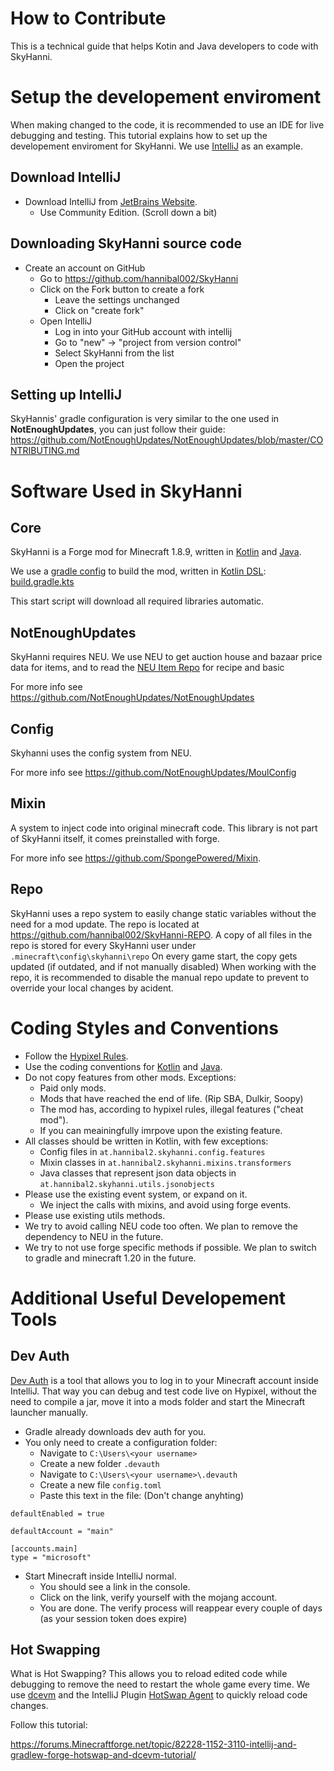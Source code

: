 # How to Contribute

This is a technical guide that helps Kotin and Java developers to code with SkyHanni.

# Setup the developement enviroment

When making changed to the code, it is recommended to use an IDE for live debugging and testing.
This tutorial explains how to set up the developement enviroment for SkyHanni.
We use [IntelliJ](https://www.jetbrains.com/idea/) as an example.

## Download IntelliJ

- Download IntelliJ from [JetBrains Website](https://www.jetbrains.com/idea/download/).
    - Use Community Edition. (Scroll down a bit)

## Downloading SkyHanni source code

- Create an account on GitHub
    - Go to https://github.com/hannibal002/SkyHanni
    - Click on the Fork button to create a fork
        - Leave the settings unchanged
        - Click on "create fork"
    - Open IntelliJ
        - Log in into your GitHub account with intellij
        - Go to "new" -> "project from version control"
        - Select SkyHanni from the list
        - Open the project

## Setting up IntelliJ

SkyHannis' gradle configuration is very similar to the one used in **NotEnoughUpdates**, you can just follow their
guide:
https://github.com/NotEnoughUpdates/NotEnoughUpdates/blob/master/CONTRIBUTING.md

# Software Used in SkyHanni

## Core

SkyHanni is a Forge mod for Minecraft 1.8.9, written in [Kotlin](https://kotlinlang.org/)
and [Java](https://www.java.com/en/).

We use a [gradle config](https://gradle.org/) to build the mod,
written in [Kotlin DSL](https://docs.gradle.org/current/userguide/kotlin_dsl.html):
[build.gradle.kts](https://github.com/hannibal002/SkyHanni/blob/beta/build.gradle.kts)

This start script will download all required libraries automatic.

## NotEnoughUpdates

SkyHanni requires NEU.
We use NEU to get auction house and bazaar price data for items, and to read
the [NEU Item Repo](https://github.com/NotEnoughUpdates/NotEnoughUpdates-REPO) for recipe and basic

For more info see https://github.com/NotEnoughUpdates/NotEnoughUpdates

## Config

Skyhanni uses the config system from NEU.

For more info see https://github.com/NotEnoughUpdates/MoulConfig

## Mixin

A system to inject code into original minecraft code.
This library is not part of SkyHanni itself, it comes preinstalled with forge.

For more info see https://github.com/SpongePowered/Mixin.

## Repo

SkyHanni uses a repo system to easily change static variables without the need for a mod update.
The repo is located at https://github.com/hannibal002/SkyHanni-REPO.
A copy of all files in the repo is stored for every SkyHanni user under `.minecraft\config\skyhanni\repo`
On every game start, the copy gets updated (if outdated, and if not manually disabled)
When working with the repo, it is recommended to disable the manual repo update to prevent to override your local
changes by acident.

# Coding Styles and Conventions

- Follow the [Hypixel Rules](https://hypixel.net/rules).
- Use the coding conventions for [Kotlin](https://kotlinlang.org/docs/coding-conventions.html)
  and [Java](https://www.oracle.com/java/technologies/javase/codeconventions-contents.html).
- Do not copy features from other mods. Exceptions:
    - Paid only mods.
    - Mods that have reached the end of life. (Rip SBA, Dulkir, Soopy)
    - The mod has, according to hypixel rules, illegal features ("cheat mod").
    - If you can meainingfully imrpove upon the existing feature.
- All classes should be written in Kotlin, with few exceptions:
    - Config files in `at.hannibal2.skyhanni.config.features`
    - Mixin classes in `at.hannibal2.skyhanni.mixins.transformers`
    - Java classes that represent json data objects in `at.hannibal2.skyhanni.utils.jsonobjects`
- Please use the existing event system, or expand on it.
    - We inject the calls with mixins, and avoid using forge events.
- Please use existing utils methods.
- We try to avoid calling NEU code too often. We plan to remove the dependency to NEU in the future.
- We try to not use forge specific methods if possible. We plan to switch to gradle and minecraft 1.20 in the future.

# Additional Useful Developement Tools

## Dev Auth

[Dev Auth](https://github.com/DJtheRedstoner/DevAuth) is a tool that allows you to log in to your Minecraft account
inside IntelliJ. That way you can
debug and test code live on Hypixel, without the need to compile a jar, move it into a mods folder and start the
Minecraft launcher manually.

- Gradle already downloads dev auth for you.
- You only need to create a configuration folder:
    - Navigate to `C:\Users\<your username>`
    - Create a new folder `.devauth`
    - Navigate to `C:\Users\<your username>\.devauth`
    - Create a new file `config.toml`
    - Paste this text in the file: (Don't change anyhting)

```
defaultEnabled = true

defaultAccount = "main"

[accounts.main]
type = "microsoft"
```

- Start Minecraft inside IntelliJ normal.
    - You should see a link in the console.
    - Click on the link, verify yourself with the mojang account.
    - You are done. The verify process will reappear every couple of days (as your session token does expire)

## Hot Swapping

What is Hot Swapping? This allows you to reload edited code while debugging to remove the need to restart
the whole game every time.
We use [dcevm](https://dcevm.github.io/) and the IntelliJ
Plugin [HotSwap Agent](https://plugins.jetbrains.com/plugin/9552-hotswapagent) to quickly reload code changes.

Follow this tutorial:

https://forums.Minecraftforge.net/topic/82228-1152-3110-intellij-and-gradlew-forge-hotswap-and-dcevm-tutorial/
